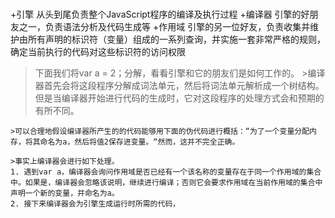 #
+引擎
    从头到尾负责整个JavaScript程序的编译及执行过程
+编译器
    引擎的好朋友之一，负责语法分析及代码生成等
+作用域
    引擎的另一位好友，负责收集并维护由所有声明的标识符（变量）组成的一系列查询，并实施一套非常严格的规则，确定当前执行的代码对这些标识符的访问权限
>下面我们将var a = 2；分解，看看引擎和它的朋友们是如何工作的。
    >编译器首先会将这段程序分解成词法单元，然后将词法单元解析成一个树结构。但是当编译器开始进行代码的生成时，它对这段程序的处理方式会和预期的有所不同。  

    >可以合理地假设编译器所产生的的代码能够用下面的伪代码进行概括：“为了一个变量分配内存，将其命名为a，然后将值2保存进变量。“然而，这并不完全正确。  

    >事实上编译器会进行如下处理。  
    1. 遇到var a，编译器会询问作用域是否已经有一个该名称的变量存在于同一个作用域的集合中。如果是，编译器会忽略该说明，继续进行编译；否则它会要求作用域在当前作用域的集合中声明一个新的变量，并命名为a。
    2. 接下来编译器会为引擎生成运行时所需的代码，

